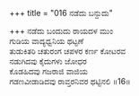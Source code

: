 +++
title = "016 ನಡೆದು ಬನ್ದುದು"

+++
ನಡೆದು ಬಂದುದು ರಾಯದಳ ಮುಂ  
ಗುಡಿಯ ವಾದ್ಯಧ್ವನಿಯ ಥಟ್ಟಣೆ  
ತುಡುಕಿತರಿ ಚತುರಂಗ ಚಪಳರ ಕರ್ಣ ಕೋಟರವ  
ನಡುಗಿದವು ಕೈದುಗಳು ಜೋಧರ  
ಕೊಡಹಿದವು ಗಜರಾಜಿ ವಾಜಿಯ  
ಗಡಣವೀಡಾಡಿದವು ರಾವ್ತರನಿವರ ಥಟ್ಟಿನಲಿ      ॥16॥